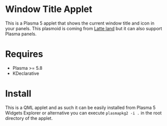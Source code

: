 # Window Title Applet

This is a Plasma 5 applet that shows the current window title and icon in your panels. This plasmoid is coming from [Latte land](https://phabricator.kde.org/source/latte-dock/repository/master/) but it can also support Plasma panels.

# Requires

- Plasma >= 5.8
- KDeclarative

# Install

This is a QML applet and as such it can be easily installed from Plasma 5 Widgets Explorer or alternative you can execute `plasmapkg2 -i .` in the root directory of the applet.


